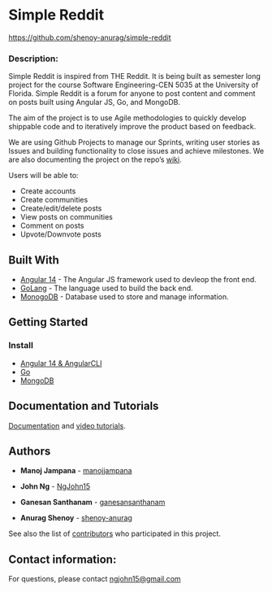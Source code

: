# Simple Reddit

https://github.com/shenoy-anurag/simple-reddit

### Description:

Simple Reddit is inspired from THE Reddit. It is being built as semester long project for the course Software Engineering-CEN 5035 at the University of Florida. Simple Reddit is a forum for anyone to post content and comment on posts built using Angular JS, Go, and MongoDB.

The aim of the project is to use Agile methodologies to quickly develop shippable code and to iteratively improve the product based on feedback.

We are using Github Projects to manage our Sprints, writing user stories as Issues and building functionality to close issues and achieve milestones. We are also documenting the project on the repo’s [wiki](https://github.com/shenoy-anurag/simple-reddit/wiki).

Users will be able to:

* Create accounts
* Create communities
* Create/edit/delete posts
* View posts on communities
* Comment on posts
* Upvote/Downvote posts


## Built With

* [Angular 14](https://angular.io/guide/setup-local) - The Angular JS framework used to devleop the front end.
* [GoLang](https://go.dev/) - The language used to build the back end.
* [MonogoDB](https://www.mongodb.com/) - Database used to store and manage information.

## Getting Started
### Install

* [Angular 14 & AngularCLI](https://angular.io/guide/setup-local)
* [Go](https://go.dev/doc/install)
* [MongoDB](https://docs.mongodb.com/manual/installation/)

## Documentation and Tutorials
[Documentation](https://github.com/shenoy-anurag/simple-reddit/wiki) and [video tutorials](https://github.com/shenoy-anurag/simple-reddit/wiki/Demo).
 

## Authors
* **Manoj Jampana** - [manojjampana](https://github.com/manojjampana)


* **John Ng** - [NgJohn15](https://github.com/NgJohn15)


* **Ganesan Santhanam** - [ganesansanthanam](https://github.com/ganesansanthanam)


* **Anurag Shenoy** - [shenoy-anurag](https://github.com/shenoy-anurag)


See also the list of [contributors](https://github.com/shenoy-anurag/forum/graphs/contributors) who participated in this project.


## Contact information:

For questions, please contact ngjohn15@gmail.com



